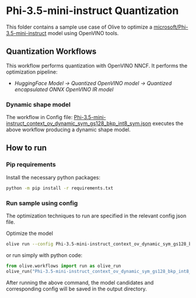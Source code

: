 # Phi-3.5-mini-instruct Quantization

This folder contains a sample use case of Olive to optimize a [microsoft/Phi-3.5-mini-instruct](https://huggingface.co/microsoft/Phi-3.5-mini-instruct) model using OpenVINO tools.

## Quantization Workflows

This workflow performs quantization with OpenVINO NNCF. It performs the optimization pipeline:

- *HuggingFace Model -> Quantized OpenVINO model -> Quantized encapsulated ONNX OpenVINO IR model*

### Dynamic shape model

The workflow in Config file: [Phi-3.5-mini-instruct_context_ov_dynamic_sym_gs128_bkp_int8_sym.json](Phi-3.5-mini-instruct_context_ov_dynamic_sym_gs128_bkp_int8_sym.json) executes the above workflow producing a dynamic shape model.

## How to run

### Pip requirements

Install the necessary python packages:

```bash
python -m pip install -r requirements.txt
```

### Run sample using config

The optimization techniques to run are specified in the relevant config json file.

Optimize the model

```bash
olive run --config Phi-3.5-mini-instruct_context_ov_dynamic_sym_gs128_bkp_int8_sym.json
```

or run simply with python code:

```python
from olive.workflows import run as olive_run
olive_run("Phi-3.5-mini-instruct_context_ov_dynamic_sym_gs128_bkp_int8_sym.json")
```

After running the above command, the model candidates and corresponding config will be saved in the output directory.
